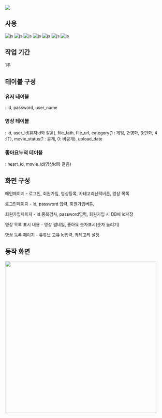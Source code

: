 <img src="https://capsule-render.vercel.app/api?type=waving&color=2E64FE&height=150&section=header&text=WEAVUS%20유튜브%20프로젝트&fontSize=25"/>

## 사용
![js](https://img.shields.io/badge/HTML-239120?style=for-the-badge&logo=html5&logoColor=white)
![js](https://img.shields.io/badge/Java-ED8B00?style=for-the-badge&logo=openjdk&logoColor=white) 
![js](https://img.shields.io/badge/CSS-239120?&style=for-the-badge&logo=css3&logoColor=white) 
![js](https://img.shields.io/badge/MySQL-005C84?style=for-the-badge&logo=mysql&logoColor=white) 
![js](https://img.shields.io/badge/springboot-6DB33F?style=for-the-badge&logo=springboot&logoColor=white) 
![js](https://img.shields.io/badge/thymeleaf-005F0F?style=for-the-badge&logo=thymeleaf&logoColor=white)
![js](https://img.shields.io/badge/Bootstrap-563D7C?style=for-the-badge&logo=bootstrap&logoColor=white)

## 작업 기간

1주

## 테이블 구성
### 유저 테이블 
: id, password, user_name
### 영상 테이블 
: id, user_id(유저id와 같음), file_fath, file_url, category(1 : 게임, 2:영화, 3:만화, 4 :IT), 
movie_status(1 : 공개, 0: 비공개), upload_date
### 좋아요누적 테이블 
: heart_id, movie_id(영상id와 같음)

## 화면 구성
메인페이지 - 로그인, 회원가입, 영상등록, 카테고리선택버튼, 영상 목록

로그인페이지 - id, password 입력, 회원가입버튼, 

회원가입페이지 - id 중복검사, password입력, 회원가입 시 DB에 id저장

영상 목록 표시 내용 - 영상 썸네일, 좋아요 숫자표시(숫자 늘리기)

영상 등록 페이지 - 유튜브 고유 Id입력, 카테고리 설정


## 동작 화면
<img src="[https://github.com/JSH95/youtube/assets/153478886/fdcbe8f6-02a1-4fff-be5f-d100cfb0383d](https://github.com/JSH95/youtube/assets/153478886/c301b38e-71f6-4149-99d7-6b6a771f8ea9)" width="500" height="500"/></img>


